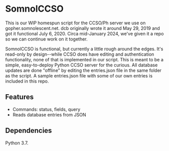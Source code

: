 # SomnolCCSO
This is our WIP homespun script for the CCSO/Ph server we use on gopher.somnolescent.net. dcb originally wrote it around May 29, 2019 and got it functional July 6, 2020. Circa mid-January 2024, we've given it a repo so we can continue work on it together.

SomnolCCSO is functional, but currently a little rough around the edges. It's read-only by design--while CCSO does have editing and authentication functionality, none of that is implemented in our script. This is meant to be a simple, easy-to-deploy Python CCSO server for the curious. All database updates are done "offline" by editing the entries.json file in the same folder as the script. A sample entries.json file with some of our own entries is included in this repo.

## Features
- Commands: status, fields, query
- Reads database entries from JSON

## Dependencies
Python 3.7.
